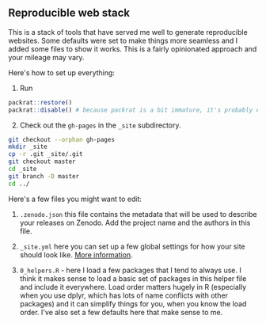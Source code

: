 ## Reproducible web stack

This is a stack of tools that have served me well to generate reproducible websites.
Some defaults were set to make things more seamless and I added some files to show it works. This is a fairly opinionated approach and your mileage may vary.

Here's how to set up everything:

1. Run

```r
packrat::restore()
packrat::disable() # because packrat is a bit immature, it's probably easier to turn it on at the end, when you archive your project, but it may also make sense to put up with the immaturities if you're working on a lot of projects in parallel.
```

2. Check out the `gh-pages` in the `_site` subdirectory.

```bash
git checkout --orphan gh-pages
mkdir _site
cp -r .git _site/.git
git checkout master
cd _site
git branch -D master
cd ../
```

Here's a few files you might want to edit:

1. `.zenodo.json` this file contains the metadata that will be used to describe your releases on Zenodo. Add the project name and the authors in this file.

2. `_site.yml` here you can set up a few global settings for how your site should look like. [More information](http://rmarkdown.rstudio.com/rmarkdown_websites.html).

3. `0_helpers.R` - here I load a few packages that I tend to always use. I think it makes sense to load a basic set of packages in this helper file and include it everywhere. Load order matters hugely in R (especially when you use dplyr, which has lots of name conflicts with other packages) and it can simplify things for you, when you know the load order. I've also set a few defaults here that make sense to me.
